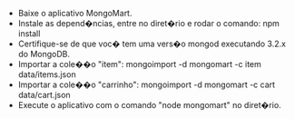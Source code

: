 - Baixe o aplicativo MongoMart.
- Instale as depend�ncias, entre no diret�rio e rodar o comando: npm install 
- Certifique-se de que voc� tem uma vers�o mongod executando 3.2.x do MongoDB.
- Importar a cole��o "item":  mongoimport -d mongomart -c item data/items.json
- Importar a cole��o "carrinho": mongoimport -d mongomart -c cart data/cart.json
- Execute o aplicativo com o comando "node mongomart" no diret�rio.